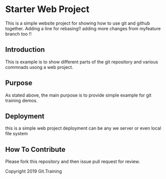 # Starter Web Project

This is a simple website project for showing how to use git and github together.
Adding a line for rebasing!! adding more changes from myfeature branch too !!

## Introduction

This is example is to show different parts of the git repository and various commnads usong a web project.

## Purpose

As stated above, the main purpose is to provide simple example for git training demos.

## Deployment

this is a simple web project deployment can be any we server or even local file system

## How To Contribute

Please fork this repository and then issue pull request for review.

Copyright 2019 Git.Training
